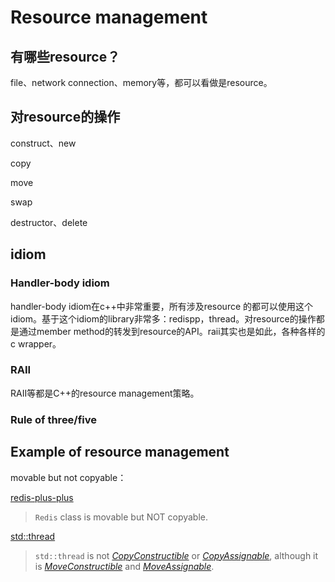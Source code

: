 # Resource management

## 有哪些resource？

file、network connection、memory等，都可以看做是resource。

## 对resource的操作

construct、new

copy 

move

swap

destructor、delete

## idiom

### Handler-body idiom

handler-body idiom在c++中非常重要，所有涉及resource 的都可以使用这个idiom。基于这个idiom的library非常多：redispp，thread。对resource的操作都是通过member method的转发到resource的API。raii其实也是如此，各种各样的c wrapper。

### RAII

RAII等都是C++的resource management策略。



### Rule of three/five



## Example of resource management

movable but not copyable：

[redis-plus-plus](https://github.com/sewenew/redis-plus-plus)

> `Redis` class is movable but NOT copyable.

[std::thread](https://en.cppreference.com/w/cpp/thread/thread)

> `std::thread` is not [*CopyConstructible*](https://en.cppreference.com/w/cpp/named_req/CopyConstructible) or [*CopyAssignable*](https://en.cppreference.com/w/cpp/named_req/CopyAssignable), although it is [*MoveConstructible*](https://en.cppreference.com/w/cpp/named_req/MoveConstructible) and [*MoveAssignable*](https://en.cppreference.com/w/cpp/named_req/MoveAssignable).